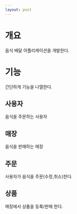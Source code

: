 ```yaml
---
layout: post
---
```


# 개요
음식 배달 어플리케이션을 개발한다.

# 기능
간단하게 기능을 나열한다.  

## 사용자
음식을 주문하는 사용자  

## 매장
음식을 판매하는 매장  

## 주문
사용자가 음식을 주문(수정,취소)한다.  

## 상품
매장에서 상품을 등록/판매 한다.  

